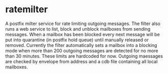 # ratemilter

A postfix milter service for rate limiting outgoing messages. The filter also runs a web service to list, block and unblock mailboxes from sending messages. 
When a mailbox has been blocked every next message will be put into quarantine (in postfix hold queue) until manually released or removed. 
Currently the filter automatically sets a mailbox into a blocking mode when more than 200 outgoing messages are detected for no more than 30 minutes. These limits are hardcoded for now.
Outgoing maessages are checked by envelope from address and a cdb file containing all local mailboxes.
